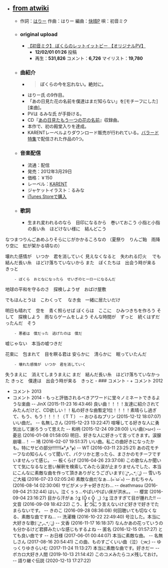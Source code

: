 - ## [from atwiki](https://w.atwiki.jp/hmiku/pages/20345.html)
    - 作詞：[はりー](https://w.atwiki.jp/hmiku/pages/18450.html)
作曲：はりー
編曲：[快晴P](https://w.atwiki.jp/hmiku/pages/19350.html)
唄：初音ミク
    - ### original upload
        - [【初音ミク】 ぼくらのレットイットビー 【オリジナルPV】](https://www.nicovideo.jp/watch/sm16844849)
            - **12/02/01 01:26** 投稿
            - 再生：**531,826** コメント：**6,726** マイリスト：**19,780**
    - ### 曲紹介
        - > **ぼくらの今を忘れない。絶対に。**
        - はりー氏 の9作目。
        - 「あの日見た花の名前を僕達はまだ知らない」を[モチーフにした][楽曲]。
        - PVは るみな氏 が手掛ける。
        - CD『[あの日見たもう一つの花の名前](https://w.atwiki.jp/hmiku/pages/21561.html)』収録曲。
        - 本作で、初の殿堂入りを達成。
        - KARENTレーベルよりダウンロード販売が行われている。[バラード特集](http://karent.jp/special/ballad12)で配信された作品の1つ。
    - ### 音楽配信
        - 流通：配信
        - 発売：2012年3月29日
        - 価格：￥150
        - レーベル：[KARENT](http://karent.jp/album/1033)
        - ジャケットイラスト：るみな
        - [iTunes Storeで購入](http://itunes.apple.com/jp/album/bokuranorettoittobi/id513843421)
    - ### 歌詞
        - 生まれ変われるのなら　目印になるから　巻いておこう
小指と小指の長い糸　ほどけない様に　結んどこう

なつまつりんごあめふりそらにじがかかるころなの
（夏祭り　りんご飴　雨降り空に　虹が架かる頃なの）

壊れた感情が　いつか　君を消していく
見えなくなると　失われる灯火　
でも　結んだ長い糸　ほどけ落ちていないから
また　ぼくたちは　出会う時が来る　きっと


        - ぼくら　おとなになったら　せいぎのヒーローになるんだ
地球の平和を守るのさ　探検しようぜ　おばけ屋敷

でもほんとうは　こわくって　
なき虫　一緒に居たいだけ　

明日も晴れて　空を　青く照らせば
ぼくらは　ここに　ひみつきちを作ろう
そして　探検しよう　雨ならゲームをしよう
そんな時間が　ずっと　続くはずだったんだ　そう


        - 悪者は　僕だった　逃げたのは　僕だ
嘘じゃない　本当の嘘つきだ

花束に　包まれて　目を瞑る君は
安らかに　清らかに　眠っていたんだ


        - 壊れた感情が　いつか　君を消していく
失うまえに　消えてしまうまえに
まだ　結んだ長い糸　ほどけ落ちていなかった
きっと　僕達は　出会う時が来る　きっと
    - ### コメント
        - + コメント 2012
+ コメント 2013
+ コメント 2014
        - もっと評価されるべきアワードに堂々ノミネートできるような楽曲 -- JinX (2015-11-23 16:43:46)
良い曲！！！！友達に紹介されてみたんだけど、CD欲しい！！私の好きな曲暫定1位！！！！素晴らし過ぎて、もう、もう！！！！（ＴＴ） -- おひるねプリン (2015-12-12 18:07:07)
いい曲だ。 -- 名無しさん (2015-12-23 13:22:47)
喧嘩してる好きな人に勇気出して謝ろうって思えた -- 和柄 (2015-12-24 09:28:00)
いい曲(>ω<) -- 憂忌 (2016-01-08 01:58:05)
明日、好きな人に好きって言ってきます。涙腺崩壊…！ -- 鳩 (2016-02-07 19:51:37)
いい曲。私この曲好きになったかも。特にサビの部分!!!!!!(๑⃙⃘°̧̧̧ㅿ°̧̧̧๑⃙⃘) -- WT (2016-03-11 23:25:21)
あの花モチーフなの知らんくって聞いて、パクリかと思ったら、まさかのモチーフですいませんって感じ。 -- 板くらげ (2016-04-26 23:37:08)
この歌なんか聞いてて気になるなと思い解釈を検索してみたら涙が止まりませんでした、本当にこんなに素敵な曲を作って頂きありがとうございます(ू˃̣̣̣̣̣̣︿˂̣̣̣̣̣̣ ू) -- 雪いちご大福 (2016-07-23 02:05:24)
素敵な曲だなぁ…(๑´ω`๑) -- おむちゃん (2016-08-14 02:30:06)
サビがメッチャ好きだわ… -- deathmasu (2016-09-04 21:32:44)
はい。泣くぅぅ...やばいやばい床が洪水。。 -- 櫻宮 (2016-09-04 23:16:27)
目から汗がぁ ੭່ʓ (Ō̥̥̥̥̥̥̥ ԑ Ō̥̥̥̥̥̥̥ ૢ) ੭່ʓ 泣きすぎて目が腫れた‼︎ -- 文音 (2016-09-09 18:42:22)
こう、どうこう言えないけど好きで好きでたまらないです。 -- きのこ (2016-09-28 08:36:08)
何回聴いても切なくなる、素敵な曲ですね… -- 洗濯機 (2016-10-22 22:49:40)
号泣した。本当に大好きな歌(ू˃̣̣̣̣̣̣︿˂̣̣̣̣̣̣ ू) -- 文香 (2016-11-17 16:18:37)
なんかあの花っていうのも分かるけど君膵みたいな感じもするよね -- 匿名 (2016-12-15 01:57:27)
とても良い曲です -- お日様 (2017-06-01 00:44:07)
本当に素敵な曲。 -- 名無しさん (2017-08-16 20:54:41)
この曲、ものすごくいい曲（泣）（;w;) -- ゆっくりゆきらいむ (2017-11-24 11:13:27)
本当に素敵な曲です。好きだー -- ボカロ大好き人間 (2019-10-13 21:14:42)
このコメみたらコメ残しておけ。 -- 語り継ぐ伝説 (2020-12-13 17:27:22)
